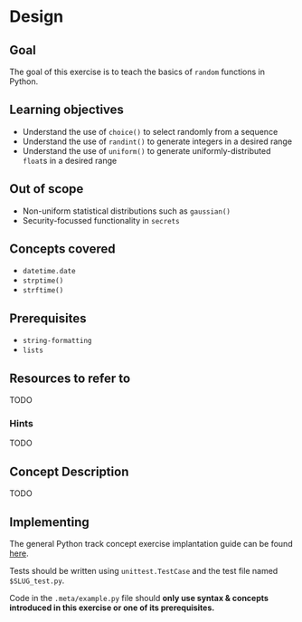 # Design

## Goal

The goal of this exercise is to teach the basics of `random` functions in Python.

## Learning objectives

- Understand the use of `choice()` to select randomly from a sequence
- Understand the use of `randint()` to generate integers in a desired range
- Understand the use of `uniform()` to generate uniformly-distributed `float`s in a desired range

## Out of scope

- Non-uniform statistical distributions such as `gaussian()`
- Security-focussed functionality in `secrets`

## Concepts covered

- `datetime.date`
- `strptime()`
- `strftime()`

## Prerequisites

- `string-formatting`
- `lists`

## Resources to refer to

TODO

### Hints

TODO

## Concept Description

TODO

## Implementing

The general Python track concept exercise implantation guide can be found [here](https://github.com/exercism/v3/blob/master/languages/python/reference/implementing-a-concept-exercise.md).

Tests should be written using `unittest.TestCase` and the test file named `$SLUG_test.py`.

Code in the `.meta/example.py` file should **only use syntax & concepts introduced in this exercise or one of its prerequisites.**

